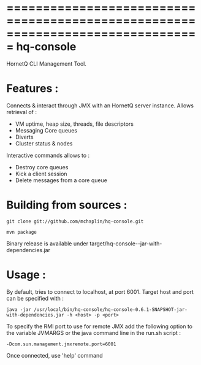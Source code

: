===============================================================================
    hq-console
===============================================================================

HornetQ CLI Management Tool.

Features : 
===============================================================================

Connects & interact through JMX with an HornetQ server instance. Allows retrieval of :

 - VM uptime, heap size, threads, file descriptors
 - Messaging Core queues
 - Diverts
 - Cluster status & nodes
 
Interactive commands allows to :

 - Destroy core queues
 - Kick a client session
 - Delete messages from a core queue

Building from sources :
===============================================================================

```
git clone git://github.com/mchaplin/hq-console.git
```

```
mvn package
```

Binary release is available under target/hq-console-<version>-jar-with-dependencies.jar

Usage :
===============================================================================

By default, tries to connect to localhost, at port 6001. Target host and port can be specified
with :

```
java -jar /usr/local/bin/hq-console/hq-console-0.6.1-SNAPSHOT-jar-with-dependencies.jar -h <host> -p <port>
```

To specify the RMI port to use for remote JMX add the following option to the variable JVMARGS or the java command line in the run.sh script :

```
-Dcom.sun.management.jmxremote.port=6001 
```

Once connected, use 'help' command
